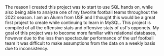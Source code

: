 The reason I created this project was to start to use SQL hands on, while also being able to analyze one of my favorite football teams throughout the 2022 season. I am an Alumn from USF and I thought this would be a great first project to create while continuing to learn in MySQL. This project is compiled of all the offensive stats and offensive stats of usf's opponets. My goal of this project was to become more familiar with relational databases, however due to the less than spectacular performance of the usf football team it was difficult to make assumptions from the data on a weekly basis due to inconsistency. 

